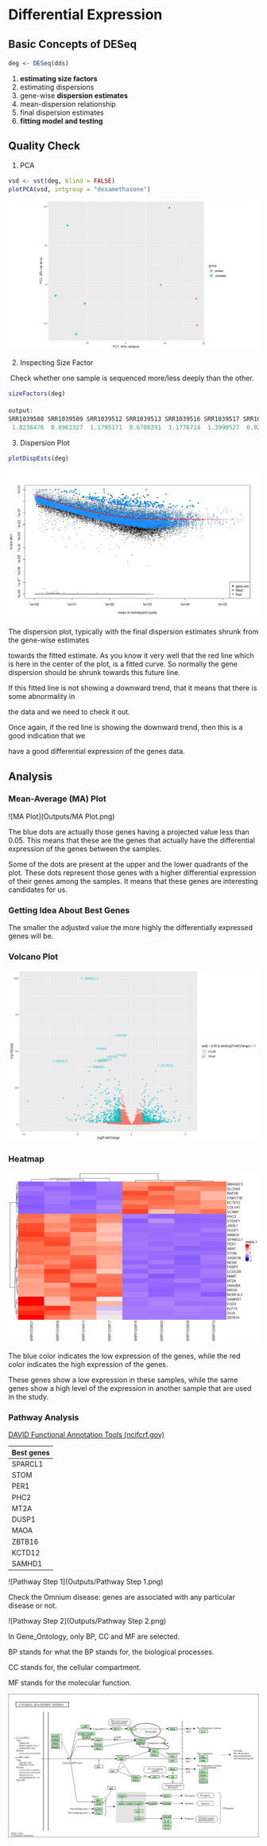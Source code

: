 # Differential Expression

## Basic Concepts of DESeq

```R
deg <- DESeq(dds)
```

1. **estimating size factors**
2. estimating dispersions
3. gene-wise **dispersion estimates**
4. mean-dispersion relationship
5. final dispersion estimates
6. **fitting model and testing**

##  Quality Check 

1. PCA

```R
vsd <- vst(deg, blind = FALSE)
plotPCA(vsd, intgroup = "dexamethasone")
```

![PCA](Outputs/PCA.png)

2. Inspecting Size Factor

​	Check whether one sample is sequenced more/less deeply than the other.

```R
sizeFactors(deg)

output: 
SRR1039508 SRR1039509 SRR1039512 SRR1039513 SRR1039516 SRR1039517 SRR1039520 SRR1039521 
 1.0236476  0.8961327  1.1795171  0.6700291  1.1776714  1.3990527  0.9208046  0.9445520 
```



3. Dispersion Plot

```R
plotDispEsts(deg)

```

![disperssion](Outputs/disperssion.png)

The dispersion plot, typically with the final dispersion estimates shrunk from the gene-wise estimates

towards the fitted estimate. As you know it very well that the red line which is here in the center of the plot, is a fitted curve. So normally the gene dispersion should be shrunk towards this future line.

If this fitted line is not showing a downward trend, that it means that there is some abnormality in

the data and we need to check it out.

Once again, if the red line is showing the downward trend, then this is a good indication that we

have a good differential expression of the genes data.



## Analysis



### Mean-Average (MA) Plot

![MA Plot](Outputs/MA Plot.png)

The blue dots are actually those genes having a projected value less than 0.05. This means that these are the genes that actually have the differential expression of the genes between the samples.

Some of the dots are present at the upper and the lower quadrants of the plot. These dots represent those genes with a higher differential expression of their genes among the samples. It means that these genes are interesting candidates for us.



###  Getting Idea About Best Genes

The smaller the adjusted value the more highly the differentially expressed genes will be.

### Volcano Plot



![Volcano](Outputs/Volcano.png)

### Heatmap

![Heatmap](Outputs/Heatmap.png)

The blue color indicates the low expression of the genes, while the red color indicates the high expression of the genes.

These genes show a low expression in these samples, while the same genes show a high level of the expression in another sample that are used in the study.

### Pathway Analysis

[DAVID Functional Annotation Tools (ncifcrf.gov)](https://david.ncifcrf.gov/tools.jsp)

| Best genes |
| ---------- |
| SPARCL1    |
| STOM       |
| PER1       |
| PHC2       |
| MT2A       |
| DUSP1      |
| MAOA       |
| ZBTB16     |
| KCTD12     |
| SAMHD1     |



![Pathway Step 1](Outputs/Pathway Step 1.png)



Check the Omnium disease: genes are associated with any particular disease or not.

![Pathway Step 2](Outputs/Pathway Step 2.png)

In Gene_Ontology, only BP, CC and MF are selected.

BP stands for what the BP stands for, the biological processes.

CC stands for, the cellular compartment.

MF stands for the molecular function.



![Pathway](Outputs/Pathway.png)